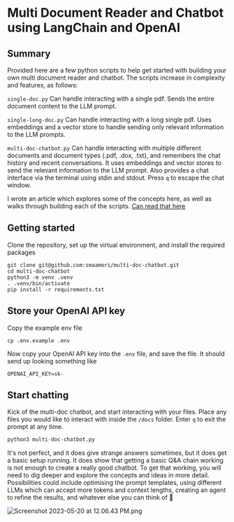 # Multi Document Reader and Chatbot using LangChain and OpenAI

## Summary
Provided here are a few python scripts to help get started with building your own multi document reader and chatbot.
The scripts increase in complexity and features, as follows:

`single-doc.py` Can handle interacting with a single pdf. Sends the entire document content to the LLM prompt.

`single-long-doc.py` Can handle interacting with a long single pdf. Uses embeddings and a vector store to handle
sending only relevant information to the LLM prompts.

`multi-doc-chatbot.py` Can handle interacting with multiple different documents and document types (.pdf, .dox, .txt), 
and remembers the chat history and recent conversations.
It uses embeddings and vector stores to send the relevant information to the LLM prompt. Also provides a chat interface
via the terminal using stdin and stdout. Press `q` to escape the chat window.

I wrote an article which explores some of the concepts here, as well as walks through building each of the scripts.
[Can read that here](https://medium.com/@ssmaameri/building-a-multi-document-reader-and-chatbot-with-langchain-and-chatgpt-d1864d47e339)


## Getting started


Clone the repository, set up the virtual environment, and install the required packages

```
git clone git@github.com:smaameri/multi-doc-chatbot.git
cd multi-doc-chatbot
python3 -m venv .venv
. .venv/bin/activate
pip install -r requirements.txt
```

## Store your OpenAI API key
Copy the example env file

`cp .env.example .env`

Now copy your OpenAI API key into the `.env` file, and save the file. It should send up looking something like

`OPENAI_API_KEY=sk-`

## Start chatting
Kick of the multi-doc chatbot, and start interacting with your files. Place any files you would like to
interact with inside the `/docs` folder. Enter `q` to exit the prompt at any time.

```python
python3 multi-doc-chatbot.py
```

It's not perfect, and it does give strange answers sometimes, but it does get a basic setup running. It does show 
that getting a basic Q&A chain working is not enough to create a really good chatbot. To get that working, you will
need to dig deeper and explore the concepts and ideas in more detail. Possibilities could include optimising the prompt
templates, using different LLMs which can accept more tokens and context lengths, creating an agent to refine the results,
and whatever else you can think of 🙂

![Screenshot 2023-05-20 at 12.06.43 PM.png](./img/app-screenshot.png)
